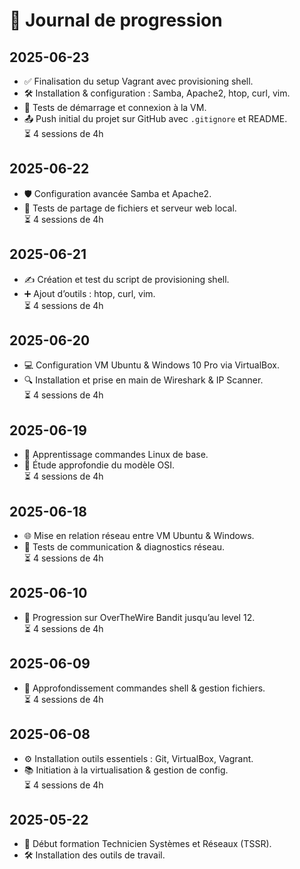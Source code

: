 # 📒 Journal de progression

## 2025-06-23  
- ✅ Finalisation du setup Vagrant avec provisioning shell.  
- 🛠️ Installation & configuration : Samba, Apache2, htop, curl, vim.  
- 🔄 Tests de démarrage et connexion à la VM.  
- 📤 Push initial du projet sur GitHub avec `.gitignore` et README.  
⏳ 4 sessions de 4h

## 2025-06-22  
- 🛡️ Configuration avancée Samba et Apache2.  
- 📂 Tests de partage de fichiers et serveur web local.  
⏳ 4 sessions de 4h

## 2025-06-21  
- ✍️ Création et test du script de provisioning shell.  
- ➕ Ajout d’outils : htop, curl, vim.  
⏳ 4 sessions de 4h

## 2025-06-20  
- 💻 Configuration VM Ubuntu & Windows 10 Pro via VirtualBox.  
- 🔍 Installation et prise en main de Wireshark & IP Scanner.  
⏳ 4 sessions de 4h

## 2025-06-19  
- 🐧 Apprentissage commandes Linux de base.  
- 📡 Étude approfondie du modèle OSI.  
⏳ 4 sessions de 4h

## 2025-06-18  
- 🌐 Mise en relation réseau entre VM Ubuntu & Windows.  
- 🔧 Tests de communication & diagnostics réseau.  
⏳ 4 sessions de 4h

## 2025-06-10  
- 🎯 Progression sur OverTheWire Bandit jusqu’au level 12.  
⏳ 4 sessions de 4h

## 2025-06-09  
- 📂 Approfondissement commandes shell & gestion fichiers.  
⏳ 4 sessions de 4h

## 2025-06-08  
- ⚙️ Installation outils essentiels : Git, VirtualBox, Vagrant.  
- 📚 Initiation à la virtualisation & gestion de config.  
⏳ 4 sessions de 4h

## 2025-05-22  
- 🚀 Début formation Technicien Systèmes et Réseaux (TSSR).  
- 🛠️ Installation des outils de travail.  
